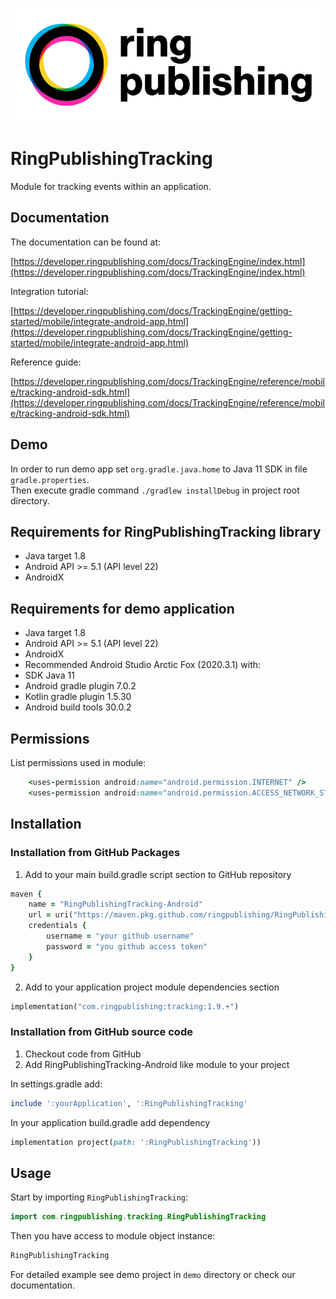 ![RingPublishing](images/ringpublishing_logo.jpeg)

# RingPublishingTracking

Module for tracking events within an application.

## Documentation

The documentation can be found at:

[https://developer.ringpublishing.com/docs/TrackingEngine/index.html](https://developer.ringpublishing.com/docs/TrackingEngine/index.html)

Integration tutorial:

[https://developer.ringpublishing.com/docs/TrackingEngine/getting-started/mobile/integrate-android-app.html](https://developer.ringpublishing.com/docs/TrackingEngine/getting-started/mobile/integrate-android-app.html)

Reference guide:

[https://developer.ringpublishing.com/docs/TrackingEngine/reference/mobile/tracking-android-sdk.html](https://developer.ringpublishing.com/docs/TrackingEngine/reference/mobile/tracking-android-sdk.html)

## Demo

In order to run demo app set `org.gradle.java.home` to Java 11 SDK in file `gradle.properties`.\
Then execute gradle command `./gradlew installDebug` in project root directory.

## Requirements for RingPublishingTracking library

- Java target 1.8
- Android API >= 5.1 (API level 22)
- AndroidX

## Requirements for demo application

- Java target 1.8
- Android API >= 5.1 (API level 22)
- AndroidX
- Recommended Android Studio Arctic Fox (2020.3.1) with:
- SDK Java 11
- Android gradle plugin 7.0.2
- Kotlin gradle plugin 1.5.30
- Android build tools 30.0.2

## Permissions

List permissions used in module:
```ruby
    <uses-permission android:name="android.permission.INTERNET" />
    <uses-permission android:name="android.permission.ACCESS_NETWORK_STATE" />
```

## Installation


### Installation from GitHub Packages

1. Add to your main build.gradle script section to GitHub repository

```ruby
maven {
    name = "RingPublishingTracking-Android"
    url = uri("https://maven.pkg.github.com/ringpublishing/RingPublishingTracking-Android")
    credentials {
        username = "your github username"
        password = "you github access token"
    }
}
```

2. Add to your application project module dependencies section

```ruby
implementation("com.ringpublishing:tracking:1.9.+")
```


### Installation from GitHub source code

1. Checkout code from GitHub
2. Add RingPublishingTracking-Android like module to your project

In settings.gradle add:

```ruby
include ':yourApplication', ':RingPublishingTracking'
```

In your application build.gradle add dependency

```ruby
implementation project(path: ':RingPublishingTracking'))
```

## Usage

Start by importing `RingPublishingTracking`:

```kotlin
import com.ringpublishing.tracking.RingPublishingTracking
```

Then you have access to module object instance:

```kotlin
RingPublishingTracking
```

For detailed example see demo project in `demo` directory or check our documentation.